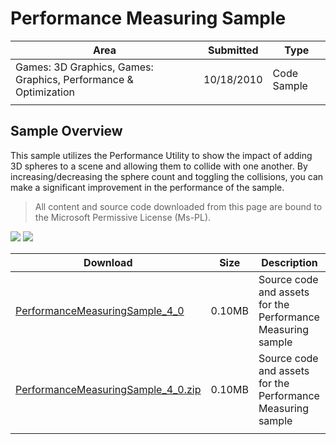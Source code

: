 # Performance Measuring Sample

|Area|Submitted|Type|
|-|-|-|
Games: 3D Graphics, Games: Graphics, Performance & Optimization|10/18/2010|Code Sample
||||

## Sample Overview

This sample utilizes the Performance Utility to show the impact of adding 3D spheres to a scene and allowing them to collide with one another. By increasing/decreasing the sphere count and toggling the collisions, you can make a significant improvement in the performance of the sample.

> All content and source code downloaded from this page are bound to the Microsoft Permissive License (Ms-PL).

![](https://github.com/simondarksidej/XNAGameStudio/blob/master/Images/performanceSample1.png?raw=true)
![](https://github.com/simondarksidej/XNAGameStudio/blob/master/Images/performanceSample2.png?raw=true)

Download | Size | Description
---|---|---|
[PerformanceMeasuringSample_4_0](https://github.com/simondarksidej/XNAGameStudio/tree/master/Samples/PerformanceMeasuringSample_4_0) | 0.10MB | Source code and assets for the Performance Measuring sample
[PerformanceMeasuringSample_4_0.zip](https://github.com/simondarksidej/XNAGameStudioZips/tree/master/Samples/PerformanceMeasuringSample_4_0.zip) | 0.10MB | Source code and assets for the Performance Measuring sample
||||
